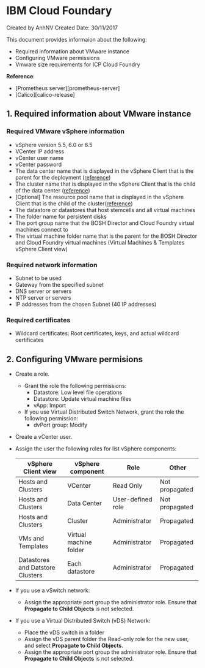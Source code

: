 # IBM Cloud Foundary
Created by AnhNV Created Date: 30/11/2017

This document provides informaion about the following:

- Required information about VMware instance
- Configuring VMware permissions
- Vmware size requirements for ICP Cloud Foundry

**Reference**:
- [Prometheus server][prometheus-server]
- [Calico][calico-release]

## 1. Required information about VMware instance
### Required VMware vSphere information
* vSphere version 5.5, 6.0 or 6.5
* VCenter IP address
* vCenter user name
* vCenter password
* The data center name that is displayed in the vSphere Client that is the parent for the deployment ([reference][create-datacenter-vmware])
* The cluster name that is displayed in the vSphere Client that is the child of the data center ([reference][create-cluster-vmware])
* [Optional] The resource pool name that is displayed in the vSphere Client that is the child of the cluster([reference][create-resource-pool-vmware])
* The datastore or datastores that host stemcells and all virtual machines
* The folder name for persistent disks
* The port group name that the BOSH Director and Cloud Foundry virtual machines connect to
* The virtual machine folder name that is the parent for the BOSH Director and Cloud Foundry virtual machines (Virtual Machines & Templates vSphere Client view)
### Required network information
* Subnet to be used
* Gateway from the specified subnet
* DNS server or servers
* NTP server or servers
* IP addresses from the chosen Subnet (40 IP addresses)
### Required certificates
* Wildcard certificates: Root certificates, keys, and actual wildcard certificates

## 2. Configuring VMware permisions
* Create a role.
    * Grant the role the following permissions:
        * Datastore: Low level file operations
        * Datastore: Update virtual machine files
        * vApp: Import
    * If you use Virtual Distributed Switch Network, grant the role the following permission:
        * dvPort group: Modify
* Create a vCenter user.
* Assign the user the following roles for list vSphere components:

    vSphere Client view | vSphere component | Role | Other
    ------------ | ------------- | -------------- | ------------
    Hosts and Clusters | VCenter | Read Only | Not propagated
    Hosts and Clusters |	Data Center | 	User-defined role |	Not propagated
    Hosts and Clusters |	Cluster |	Administrator | 	Propagated
    VMs and Templates |	Virtual machine folder |	Administrator |	Propagated
    Datastores and Datstore Clusters |	Each datastore |	Administrator |	Propagated
    
* If you use a vSwitch network:
    * Assign the appropriate port group the administrator role. Ensure that **Propagate to Child Objects** is not selected.
* If you use a Virtual Distributed Switch (vDS) Network:
    * Place the vDS switch in a folder
    * Assign the vDS parent folder the Read-only role for the new user, and select **Propagate to Child Objects**.
    * Assign the appropriate port group the administrator role. Ensure that **Propagate to Child Objects** is not selected.

[create-datacenter-vmware]:<http://pubs.vmware.com/vsphere-50/index.jsp?topic=%2Fcom.vmware.vsa.doc_10%2FGUID-862E4741-F46F-4BD8-BDEC-BFD374022FB3.html>
[create-cluster-vmware]:<https://pubs.vmware.com/vsphere-51/index.jsp?topic=%2Fcom.vmware.vsphere.vcenterhost.doc%2FGUID-3116DAE5-0C30-4AFD-B129-8DAB54AF7384.html>
[create-resource-pool-vmware]:<https://pubs.vmware.com/vsphere-51/index.jsp?topic=%2Fcom.vmware.vsphere.vcenterhost.doc%2FGUID-187E439F-6D6F-4568-8B90-15D124F80645.html>